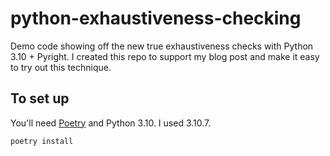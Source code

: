 # python-exhaustiveness-checking

Demo code showing off the new true exhaustiveness checks with Python 3.10 + Pyright.
I created this repo to support my blog post and make it easy to try out
this technique.

## To set up

You'll need [Poetry]([url](https://python-poetry.org)) and Python 3.10. I used 3.10.7.

```
poetry install
```
